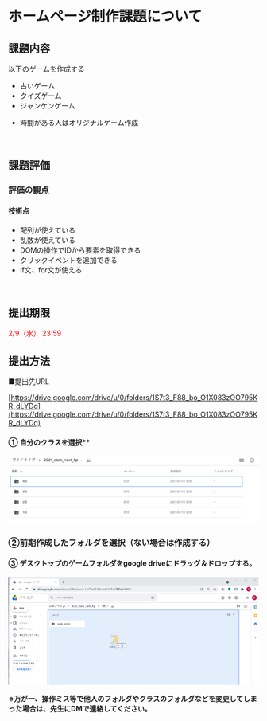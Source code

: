 <script>
(() => {
    // 不要なバナー & フッター削除
    let bannerTags = document.getElementById("banner");
    bannerTags.remove();
    setTimeout(() =>{
        let footerTags = document.getElementsByTagName("footer");
        footerTags[0].remove();

        let h2Tag = document.getElementsByClassName("tag-h2");
        if(h2Tag){
            let tags_count = h2Tag.length
            for(let i=0;i<tags_count;i++){
                h2Tag[0].remove();
            }
        }
    }, 300);
    // ヘッダー非表示
    let headers = document.getElementsByTagName("header");
    headers[0].classList.add('d-none');

})();
</script>
<style>
header h1 {
    margin-bottom: 30px;
}
header p {
    margin: 10px;
}
.wrapper h1 {
  border-bottom: solid 3px black;
  font-size: 30px;
  margin-top: 15px;
  margin-bottom: 30px;  
}
.wrapper h2 {
  padding: 0.4em 0.5em;
  font-size: 20px;
  color: #494949;
  background: #f4f4f4;
  border-left: solid 5px #7db4e6;
  border-bottom: solid 3px #d7d7d7;
  margin-top: 10px;
  margin-bottom: 15px;  
}
.wrapper h3 {
  border-bottom: solid 1px black;
  color: #7db4e6;
  margin-top: 5px;
  margin-bottom: 10px;  
}
ol li{
    padding-top: 10px;
    padding-bottom: 10px;
}
.header--unpinned {
    display: none;
}
section {
    margin-top: 30px;
}
section ul {
    list-style-type: disc !important;
    list-style-image: none !important;
}
</style>


# ホームページ制作課題について

## 課題内容

以下のゲームを作成する

- 占いゲーム
- クイズゲーム
- ジャンケンゲーム

+ 時間がある人はオリジナルゲーム作成

<br/>

## 課題評価

### 評価の観点

#### 技術点
- 配列が使えている
- 乱数が使えている
- DOMの操作でIDから要素を取得できる
- クリックイベントを追加できる
- if文、for文が使える



<br/>

## 提出期限 <span style="color:red;"> </span>

<span style="color:red;"> 2/9（水） 23:59</span>


## 提出方法 <span style="color:red;"> </span>

■提出先URL

[https://drive.google.com/drive/u/0/folders/1S7t3_F88_bo_O1X083zOO795KR_dLYDq](https://drive.google.com/drive/u/0/folders/1S7t3_F88_bo_O1X083zOO795KR_dLYDq)


#### ① 自分のクラスを選択**
<img src="img/new_deploy_hp0.png">

### ②前期作成したフォルダを選択（ない場合は作成する）

#### ③ デスクトップのゲームフォルダをgoogle driveにドラッグ＆ドロップする。

<img src="img/new_deploy_hp2.png">


**※万が一、操作ミス等で他人のフォルダやクラスのフォルダなどを変更してしまった場合は、先生にDMで連絡してください。**


<script>
(()=>{
    var hd = document.getElementsByTagName('header')
    hd[0].remove();
})();
</script>
<script src="https://code.jquery.com/jquery-3.3.1.slim.min.js" integrity="sha384-q8i/X+965DzO0rT7abK41JStQIAqVgRVzpbzo5smXKp4YfRvH+8abtTE1Pi6jizo" crossorigin="anonymous"></script>
<script src="https://cdnjs.cloudflare.com/ajax/libs/popper.js/1.14.7/umd/popper.min.js" integrity="sha384-UO2eT0CpHqdSJQ6hJty5KVphtPhzWj9WO1clHTMGa3JDZwrnQq4sF86dIHNDz0W1" crossorigin="anonymous"></script>
<script src="https://stackpath.bootstrapcdn.com/bootstrap/4.3.1/js/bootstrap.min.js" integrity="sha384-JjSmVgyd0p3pXB1rRibZUAYoIIy6OrQ6VrjIEaFf/nJGzIxFDsf4x0xIM+B07jRM" crossorigin="anonymous"></script>




